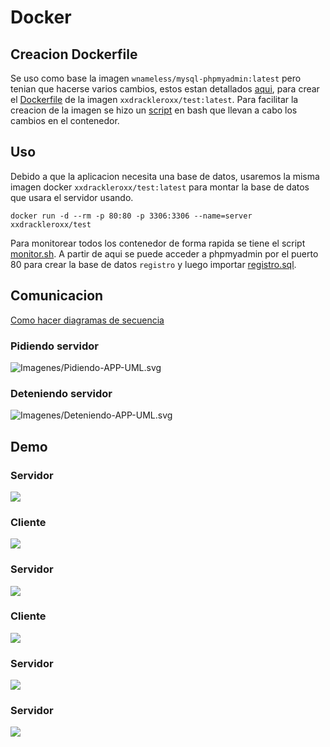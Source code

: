 # Docker

## Creacion Dockerfile
Se uso como base la imagen `wnameless/mysql-phpmyadmin:latest` pero tenian que hacerse varios cambios, estos estan detallados [aqui](Docker/Docker.md), para crear el [Dockerfile](Docker/Dockerfile) de la imagen `xxdrackleroxx/test:latest`. Para facilitar la creacion de la imagen se hizo un [script](Docker/script.sh) en bash que llevan a cabo los cambios en el contenedor.

## Uso
Debido a que la aplicacion necesita una base de datos, usaremos la misma imagen docker `xxdrackleroxx/test:latest` para montar la base de datos que usara el servidor usando.

```docker run -d --rm -p 80:80 -p 3306:3306 --name=server xxdrackleroxx/test```

Para monitorear todos los contenedor de forma rapida se tiene el script [monitor.sh](Docker/monitor.sh). A partir de aqui se puede acceder a phpmyadmin por el puerto 80 para crear la base de datos `registro` y luego importar [registro.sql](../registro.sql).

## Comunicacion
[Como hacer diagramas de secuencia](https://bramp.github.io/js-sequence-diagrams/)

### Pidiendo servidor
![Imagenes/Pidiendo-APP-UML.svg](Imagenes/Pidiendo-APP-UML.svg)
<!---
```
Cliente.Socket->Servidor.ServidorThread: Dame server
Note right of Servidor.ServidorThread: Lo añade a la BD\nY le asigna un ID,\npuerto SQL y HTTP
Servidor.ServidorThread->Servidor.ServidorThread: docker run...+Puertos +ID
Servidor.ServidorThread->Cliente.Socket: PuertoPHP?PuertoSQL?ID
Cliente.Socket->Cliente.Socket: Muestra
```
--->

### Deteniendo servidor
![Imagenes/Deteniendo-APP-UML.svg](Imagenes/Deteniendo-APP-UML.svg)
<!---
```
Cliente.Socket->Servidor.ServidorThread: Mata serverID
Note right of Servidor.ServidorThread: Lo elimina de la BD
Servidor.ServidorThread->Servidor.ServidorThread: docker stop serverID
```
--->

## Demo
### Servidor 
![](Imagenes/Server-1.png)
### Cliente
![](Imagenes/Cliente-1.png)
### Servidor
![](Imagenes/Server-2.png)
### Cliente
![](Imagenes/Cliente-2.png)
### Servidor
![](Imagenes/Server-3.png)
### Servidor
![](Imagenes/Server-4.png)
